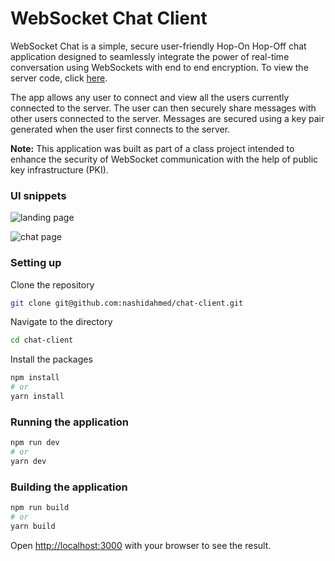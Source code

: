# WebSocket Chat Client

WebSocket Chat is a simple, secure user-friendly Hop-On Hop-Off chat application designed to seamlessly integrate the power of real-time conversation using WebSockets with end to end encryption. To view the server code, click [here](https://github.com/nashidahmed/chat-server).

The app allows any user to connect and view all the users currently connected to the server. The user can then securely share messages with other users connected to the server. Messages are secured using a key pair generated when the user first connects to the server.

**Note:** This application was built as part of a class project intended to enhance the security of WebSocket communication with the help of public key infrastructure (PKI).

### UI snippets
![landing page](https://github.com/nashidahmed/chat-client/assets/37153833/1629f505-8192-4107-a893-4529d534d8b5)

![chat page](https://github.com/nashidahmed/chat-client/assets/37153833/414122f2-fa22-484c-9731-b66d0de30566)


### Setting up

Clone the repository

```bash
git clone git@github.com:nashidahmed/chat-client.git
```

Navigate to the directory

```bash
cd chat-client
```

Install the packages

```bash
npm install
# or
yarn install
```

### Running the application

```bash
npm run dev
# or
yarn dev
```

### Building the application

```bash
npm run build
# or
yarn build
```

Open [http://localhost:3000](http://localhost:3000) with your browser to see the result.
